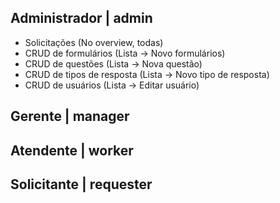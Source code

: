 ## Administrador | admin
 - Solicitações (No overview, todas)
 - CRUD de formulários (Lista -> Novo formulários)
 - CRUD de questões (Lista -> Nova questão)
 - CRUD de tipos de resposta (Lista -> Novo tipo de resposta)
 - CRUD de usuários (Lista -> Editar usuário)

## Gerente | manager

## Atendente | worker

## Solicitante | requester